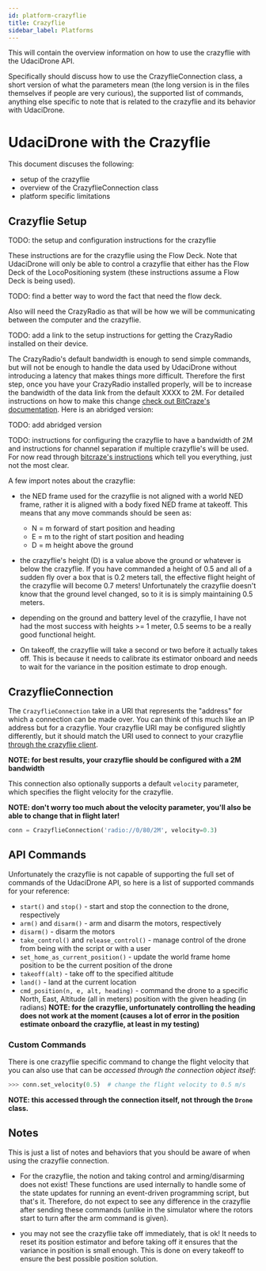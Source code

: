 ```yaml
---
id: platform-crazyflie
title: Crazyflie
sidebar_label: Platforms
---
```


This will contain the overview information on how to use the crazyflie with the UdaciDrone API.

Specifically should discuss how to use the CrazyflieConnection class, a short version of what the parameters mean (the long version is in the files themselves if people are very curious), the supported list of commands, anything else specific to note that is related to the crazyflie and its behavior with UdaciDrone.

# UdaciDrone with the Crazyflie #

This document discuses the following:
 - setup of the crazyflie
 - overview of the CrazyflieConnection class
 - platform specific limitations

## Crazyflie Setup ##

TODO: the setup and configuration instructions for the crazyflie

These instructions are for the crazyflie using the Flow Deck.  Note that UdaciDrone will only be able to control a crazyflie that either has the Flow Deck of the LocoPositioning system (these instructions assume a Flow Deck is being used).

TODO: find a better way to word the fact that need the flow deck.

Also will need the CrazyRadio as that will be how we will be communicating between the computer and the crazyflie.

TODO: add a link to the setup instructions for getting the CrazyRadio installed on their device.

The CrazyRadio's default bandwidth is enough to send simple commands, but will not be enough to handle the data used by UdaciDrone without introducing a latency that makes things more difficult.  Therefore the first step, once you have your CrazyRadio installed properly, will be to increase the bandwidth of the data link from the default XXXX to 2M.  For detailed instructions on how to make this change [check out BitCraze's documentation](https://wiki.bitcraze.io/doc:crazyflie:client:pycfclient:index).  Here is an abridged version:

TODO: add abridged version

TODO: instructions for configuring the crazyflie to have a bandwidth of 2M and instructions for channel separation if multiple crazyflie's will be used.  For now read through [bitcraze's instructions](https://wiki.bitcraze.io/doc:crazyflie:client:pycfclient:index) which tell you everything, just not the most clear.

A few import notes about the crazyflie:

 - the NED frame used for the crazyflie is not aligned with a world NED frame, rather it is aligned with a body fixed NED frame at takeoff.  This means that any move commands should be seen as:
   -  N = m forward of start position and heading
   -  E = m to the right of start position and heading
   -  D = m height above the ground

 - the crazyflie's height (D) is a value above the ground or whatever is below the crazyflie.  If you have commanded a height of 0.5 and all of a sudden fly over a box that is 0.2 meters tall, the effective flight height of the crazyflie will become 0.7 meters!  Unfortunately the crazyflie doesn't know that the ground level changed, so to it is is simply maintaining 0.5 meters.

 - depending on the ground and battery level of the crazyflie, I have not had the most success with heights >= 1 meter, 0.5 seems to be a really good functional height.

 - On takeoff, the crazyflie will take a second or two before it actually takes off.  This is because it needs to calibrate its estimator onboard and needs to wait for the variance in the position estimate to drop enough.



## CrazyflieConnection ##

The `CrazyflieConnection` take in a URI that represents the "address" for which a connection can be made over.  You can think of this much like an IP address but for a crazyflie.  Your crazyflie URI may be configured slightly differently, but it should match the URI used to connect to your crazyflie [through the crazyflie client](https://www.bitcraze.io/getting-started-with-the-crazyflie-2-0/#connect-pc-client).

**NOTE: for best results, your crazyflie should be configured with a 2M bandwidth**

This connection also optionally supports a default `velocity` parameter, which specifies the flight velocity for the crazyflie.

**NOTE: don't worry too much about the velocity parameter, you'll also be able to change that in flight later!**

```py
conn = CrazyflieConnection('radio://0/80/2M', velocity=0.3)
```

## API Commands ##

Unfortunately the crazyflie is not capable of supporting the full set of commands of the UdaciDrone API, so here is a list of supported commands for your reference:

 - `start()` and `stop()` - start and stop the connection to the drone, respectively
 - `arm()` and `disarm()` - arm and disarm the motors, respectively
 - `disarm()` - disarm the motors
 - `take_control()` and `release_control()` - manage control of the drone from being with the script or with a user
 - `set_home_as_current_position()` - update the world frame home position to be the current position of the drone
 - `takeoff(alt)` - take off to the specified altitude
 - `land()` - land at the current location
 - `cmd_position(n, e, alt, heading)` - command the drone to a specific North, East, Altitude (all in meters) position with the given heading (in radians) **NOTE: for the crazyflie, unfortunately controlling the heading does not work at the moment (causes a lot of error in the position estimate onboard the crazyflie, at least in my testing)**


### Custom Commands ###

There is one crazyflie specific command to change the flight velocity that you can also use that can be *accessed through the connection object itself*:

```py
>>> conn.set_velocity(0.5)  # change the flight velocity to 0.5 m/s
```

**NOTE: this accessed through the connection itself, not through the `Drone` class.**


## Notes ##

This is just a list of notes and behaviors that you should be aware of when using the crazyflie connection.

 - For the crazyflie, the notion and taking control and arming/disarming does not exist!  These functions are used internally to handle some of the state updates for running an event-driven programming script, but that's it.  Therefore, do not expect to see any difference in the crazyflie after sending these commands (unlike in the simulator where the rotors start to turn after the arm command is given).

 - you may not see the crazyflie take off immediately, that is ok!  It needs to reset its position estimator and before taking off it ensures that the variance in position is small enough.  This is done on every takeoff to ensure the best possible position solution.
